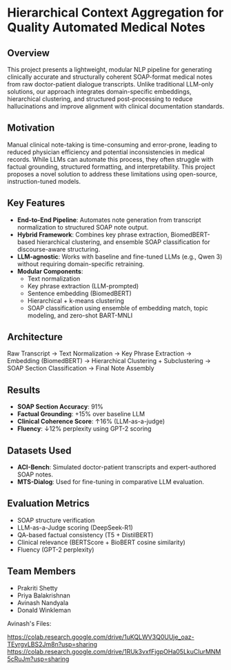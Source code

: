 # Hierarchical Context Aggregation for Quality Automated Medical Notes

## Overview
This project presents a lightweight, modular NLP pipeline for generating clinically accurate and structurally coherent SOAP-format medical notes from raw doctor-patient dialogue transcripts. Unlike traditional LLM-only solutions, our approach integrates domain-specific embeddings, hierarchical clustering, and structured post-processing to reduce hallucinations and improve alignment with clinical documentation standards.

## Motivation
Manual clinical note-taking is time-consuming and error-prone, leading to reduced physician efficiency and potential inconsistencies in medical records. While LLMs can automate this process, they often struggle with factual grounding, structured formatting, and interpretability. This project proposes a novel solution to address these limitations using open-source, instruction-tuned models.

## Key Features
- **End-to-End Pipeline**: Automates note generation from transcript normalization to structured SOAP note output.
- **Hybrid Framework**: Combines key phrase extraction, BiomedBERT-based hierarchical clustering, and ensemble SOAP classification for discourse-aware structuring.
- **LLM-agnostic**: Works with baseline and fine-tuned LLMs (e.g., Qwen 3) without requiring domain-specific retraining.
- **Modular Components**:
  - Text normalization
  - Key phrase extraction (LLM-prompted)
  - Sentence embedding (BiomedBERT)
  - Hierarchical + k-means clustering
  - SOAP classification using ensemble of embedding match, topic modeling, and zero-shot BART-MNLI

## Architecture
Raw Transcript → Text Normalization → Key Phrase Extraction →
Embedding (BiomedBERT) → Hierarchical Clustering + Subclustering →
SOAP Section Classification → Final Note Assembly


## Results
- **SOAP Section Accuracy**: 91%
- **Factual Grounding**: +15% over baseline LLM
- **Clinical Coherence Score**: ↑16% (LLM-as-a-judge)
- **Fluency**: ↓12% perplexity using GPT-2 scoring

## Datasets Used
- **ACI-Bench**: Simulated doctor-patient transcripts and expert-authored SOAP notes.
- **MTS-Dialog**: Used for fine-tuning in comparative LLM evaluation.

## Evaluation Metrics
- SOAP structure verification
- LLM-as-a-Judge scoring (DeepSeek-R1)
- QA-based factual consistency (T5 + DistilBERT)
- Clinical relevance (BERTScore + BioBERT cosine similarity)
- Fluency (GPT-2 perplexity)

## Team Members
- Prakriti Shetty
- Priya Balakrishnan  
- Avinash Nandyala  
- Donald Winkleman  

Avinash's Files: 


https://colab.research.google.com/drive/1uKQLWV3Q0UUje_oaz-TEyrgvLBS2Jm8n?usp=sharing
https://colab.research.google.com/drive/1RUk3vxfFjgpOHa05LkuClurMNM5cRuJm?usp=sharing

